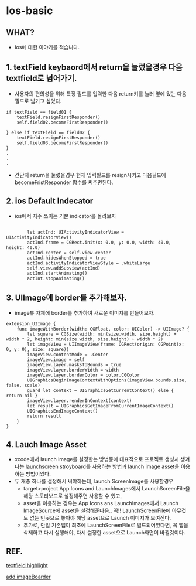 # Ios-basic

## WHAT?
+ ios에 대한 이야기를 적습니다.

## 1. textField keybaord에서 return을 눌렀을경우 다음 textfield로 넘어가기.

+ 사용자의 편의성을 위해 특정 필드를 입력한 다음 return키를 눌러 옆에 있는 다음 필드로 넘기고 싶었다.

```
if textField == field01 {
    textField.resignFirstResponder()
    self.field02.becomeFirstResponder()

} else if textField == field02 {
    textField.resignFirstResponder()
    self.field03.becomeFirstResponder()
}
.
.
.

```

+ 간단히 return을 눌렀을경우 현재 입력필드를 resign시키고 다음필드에 becomeFristResponder 함수를 써주면된다.


## 2. ios Default Indecator
+ ios에서 자주 쓰이는 기본 indicator를 돌려보자


```
        
        let actInd: UIActivityIndicatorView = UIActivityIndicatorView()
        actInd.frame = CGRect.init(x: 0.0, y: 0.0, width: 40.0, height: 40.0)
        actInd.center = self.view.center
        actInd.hidesWhenStopped = true
        actInd.activityIndicatorViewStyle = .whiteLarge        
        self.view.addSubview(actInd)
        actInd.startAnimating()
		actInt.stopAnimating()
```


## 3. UIImage에 border를 추가해보자.
+ image뷰 자체에 border를 추가하여 새로운 이미지를 만들어보자.



```
extension UIImage {
    func imageWithBorder(width: CGFloat, color: UIColor) -> UIImage? {
        let square = CGSize(width: min(size.width, size.height) + width * 2, height: min(size.width, size.height) + width * 2)
        let imageView = UIImageView(frame: CGRect(origin: CGPoint(x: 0, y: 0), size: square))
        imageView.contentMode = .Center
        imageView.image = self
        imageView.layer.masksToBounds = true
        imageView.layer.borderWidth = width
        imageView.layer.borderColor = color.CGColor
        UIGraphicsBeginImageContextWithOptions(imageView.bounds.size, false, scale)
        guard let context = UIGraphicsGetCurrentContext() else { return nil }
        imageView.layer.renderInContext(context)
        let result = UIGraphicsGetImageFromCurrentImageContext()
        UIGraphicsEndImageContext()
        return result
    }
}
```

## 4. Lauch Image Asset
+ xcode에서 launch image를 설정한는 방법중에 대표적으로 프로젝트 생성시 생겨나는 launchscreen stroyboard를 사용하는 방법과 launch image asset을 이용하는 방법이있다.
+ 두 개중  하나를 설정해서 써야하는데, launch ScreenImage를 사용할경우 
 	+ target>project App Icons and LaunchImages에서 LaunchScreenFile을 해당 스토리보드로 설정해주면 사용할 수 있고,
 	+ asset을 이용하는 경우는  App Icons ans LaunchImages에서 Launch ImageSource에 asset을 설정해준다음.. 꼭!! LaunchScreenFile에  아무것도 없는 빈곳으로 놓아야 해당 asset으로 Launch 이미지가 보여진다.
 	+ 추가로, 만일 기존앱이 최초에 LaunchScreenFile로 빌드되어있다면,  꼭 앱을 삭제하고  다시 실행해야, 다시 설정한 asset으로 Launch화면이 바뀔것이다. 

## REF.
[textfield highlight](https://coderwall.com/p/kir4kw/moving-to-the-next-uitextfield-in-an-ios-app)

[add imageBoarder](https://stackoverflow.com/questions/34984966/rounding-uiimage-and-adding-a-border)